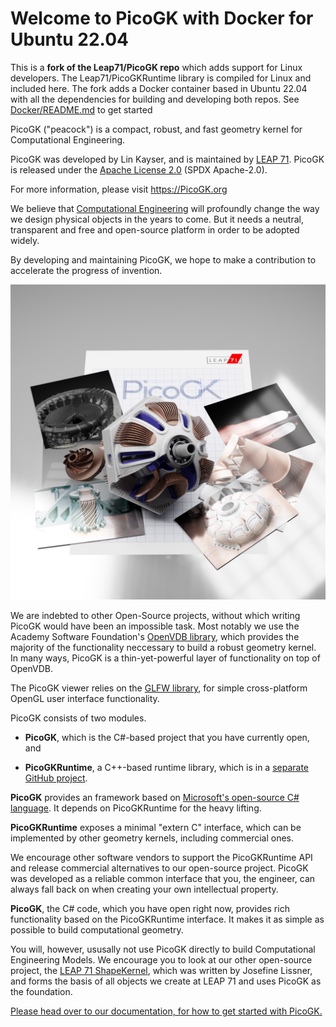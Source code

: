 # Welcome to PicoGK with Docker for Ubuntu 22.04

This is a **fork of the Leap71/PicoGK repo** which adds support for Linux developers.  The Leap71/PicoGKRuntime library is compiled for Linux and included here.   The fork adds a Docker container based in Ubuntu 22.04 with all the dependencies for building and developing both repos.  See [Docker/README.md](Docker/README.md) to get started

PicoGK ("peacock") is a compact, robust, and fast geometry kernel for Computational Engineering. 

PicoGK was developed by Lin Kayser, and is maintained by [LEAP 71](www.leap71.com). PicoGK is released under the [Apache License 2.0](https://www.apache.org/licenses/LICENSE-2.0) (SPDX Apache-2.0).  

For more information, please visit https://PicoGK.org

We believe that [Computational Engineering](https://leap71.com/computationalengineering/) will profoundly change the way we design physical objects in the years to come. But it needs a neutral, transparent and free and open-source platform in order to be adopted widely.

By developing and maintaining PicoGK, we hope to make a contribution to accelerate the progress of invention.

![9CF66413-8BA1-4E18-9BA7-F5254235B44A](Documentation/images/9CF66413-8BA1-4E18-9BA7-F5254235B44A.jpeg)

We are indebted to other Open-Source projects, without which writing PicoGK would have been an impossible task. Most notably we use the Academy Software Foundation's [OpenVDB library](https://www.openvdb.org/), which provides the majority of the functionality neccessary to build a robust geometry kernel. In many ways, PicoGK is a thin-yet-powerful layer of functionality on top of OpenVDB.

The PicoGK viewer relies on the [GLFW library](https://www.glfw.org/), for simple cross-platform OpenGL user interface functionality.

PicoGK consists of two modules. 

- **PicoGK**, which is the C#-based project that you have currently open, and

-  **PicoGKRuntime**, a C++-based runtime library, which is in a [separate GitHub project](https://github.com/leap71/PicoGKRuntime).

**PicoGK** provides an framework based on [Microsoft's open-source C# language](https://dotnet.microsoft.com/en-us/languages/csharp). It depends on PicoGKRuntime for the heavy lifting.

**PicoGKRuntime** exposes a minimal "extern C" interface, which can be implemented by other geometry kernels, including commercial ones. 

We encourage other software vendors to support the PicoGKRuntime API and release commercial alternatives to our open-source project. PicoGK was developed as a reliable common interface that you, the engineer, can always fall back on when creating your own intellectual property.

**PicoGK**, the C# code, which you have open right now, provides rich functionality based on the PicoGKRuntime interface. It makes it as simple as possible to build computational geometry.

You will, however, ususally not use PicoGK directly to build Computational Engineering Models. We encourage you to look at our other open-source project, the [LEAP 71 ShapeKernel](https://github.com/leap71/LEAP71_ShapeKernel), which was written by Josefine Lissner, and forms the basis of all objects we create at LEAP 71 and uses PicoGK as the foundation.

[Please head over to our documentation, for how to get started with PicoGK.](Documentation/README.md)
